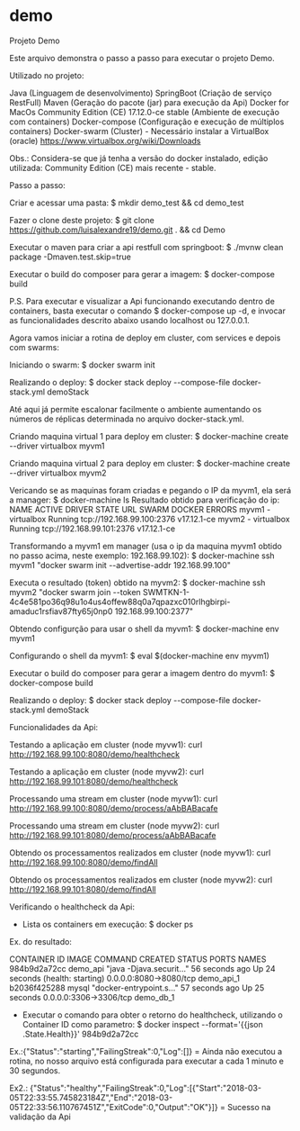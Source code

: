 # demo
Projeto Demo

Este arquivo demonstra o passo a passo para executar o projeto Demo.

Utilizado no projeto:

Java (Linguagem de desenvolvimento)
SpringBoot (Criação de serviço RestFull)
Maven (Geração do pacote (jar) para execução da Api)
Docker for MacOs Community Edition (CE) 17.12.0-ce stable (Ambiente de execução com containers)
Docker-compose (Configuração e execução de múltiplos containers)
Docker-swarm (Cluster) - Necessário instalar a VirtualBox (oracle) https://www.virtualbox.org/wiki/Downloads

Obs.: Considera-se que já tenha a versão do docker instalado, edição utilizada: Community Edition (CE) mais recente - stable.

Passo a passo:

Criar e acessar uma pasta: $ mkdir demo_test && cd demo_test

Fazer o clone deste projeto: $ git clone https://github.com/luisalexandre19/demo.git . && cd Demo

Executar o maven para criar a api restfull com springboot: $ ./mvnw clean package -Dmaven.test.skip=true

Executar o build do composer para gerar a imagem: $ docker-compose build

P.S. Para executar e visualizar a Api funcionando executando dentro de containers, basta executar o comando $ docker-compose up -d, e invocar as funcionalidades descrito abaixo usando localhost ou 127.0.0.1.

Agora vamos iniciar a rotina de deploy em cluster, com services e depois com swarms:

Iniciando o swarm: $ docker swarm init

Realizando o deploy: $ docker stack deploy --compose-file docker-stack.yml demoStack 

Até aqui já permite escalonar facilmente o ambiente aumentando os números de réplicas determinada no arquivo docker-stack.yml. 

Criando maquina virtual 1 para deploy em cluster: $ docker-machine create --driver virtualbox myvm1

Criando maquina virtual 2 para deploy em cluster: $ docker-machine create --driver virtualbox myvm2

Vericando se as maquinas foram criadas e pegando o IP da myvm1, ela será a manager: $ docker-machine ls 
Resultado obtido para verificação do ip:
NAME ACTIVE DRIVER STATE URL SWARM DOCKER ERRORS 
myvm1 - virtualbox Running tcp://192.168.99.100:2376 v17.12.1-ce 
myvm2 - virtualbox Running tcp://192.168.99.101:2376 v17.12.1-ce

Transformando a myvm1 em manager (usa o ip da maquina myvm1 obtido no passo acima, neste exemplo: 192.168.99.102): $ docker-machine ssh myvm1 "docker swarm init --advertise-addr 192.168.99.100" 

Executa o resultado (token) obtido na myvm2: $ docker-machine ssh myvm2 "docker swarm join --token SWMTKN-1-4c4e581po36q98u1o4us4offew88q0a7qpazxc010rlhgbirpi-amaduc1rsfiav87fty65j0np0 192.168.99.100:2377"

Obtendo configurção para usar o shell da myvm1: $ docker-machine env myvm1

Configurando o shell da myvm1: $ eval $(docker-machine env myvm1)

Executar o build do composer para gerar a imagem dentro do myvm1: $ docker-compose build

Realizando o deploy: $ docker stack deploy --compose-file docker-stack.yml demoStack

Funcionalidades da Api: 

Testando a aplicação em cluster (node myvw1): curl http://192.168.99.100:8080/demo/healthcheck

Testando a aplicação em cluster (node myvw2): curl http://192.168.99.101:8080/demo/healthcheck

Processando uma stream em cluster (node myvw1): curl http://192.168.99.100:8080/demo/process/aAbBABacafe

Processando uma stream em cluster (node myvw2): curl http://192.168.99.101:8080/demo/process/aAbBABacafe

Obtendo os processamentos realizados em cluster (node myvw1): curl http://192.168.99.100:8080/demo/findAll

Obtendo os processamentos realizados em cluster (node myvw2): curl http://192.168.99.101:8080/demo/findAll

Verificando o healthcheck da Api:

- Lista os containers em execução: $ docker ps

Ex. do resultado:

CONTAINER ID        IMAGE               COMMAND                  CREATED             STATUS                             PORTS                    NAMES
984b9d2a72cc        demo_api            "java -Djava.securit…"   56 seconds ago      Up 24 seconds (health: starting)   0.0.0.0:8080->8080/tcp   demo_api_1
b2036f425288        mysql               "docker-entrypoint.s…"   57 seconds ago      Up 25 seconds                      0.0.0.0:3306->3306/tcp   demo_db_1

- Executar o comando para obter o retorno do healthcheck, utilizando o Container ID como parametro: $ docker inspect --format='{{json .State.Health}}' 984b9d2a72cc 

Ex.:{"Status":"starting","FailingStreak":0,"Log":[]} = Ainda não executou a rotina, no nosso arquivo está configurada para executar a cada 1 minuto e 30 segundos.

Ex2.: {"Status":"healthy","FailingStreak":0,"Log":[{"Start":"2018-03-05T22:33:55.745823184Z","End":"2018-03-05T22:33:56.110767451Z","ExitCode":0,"Output":"OK"}]} = Sucesso na validação da Api



